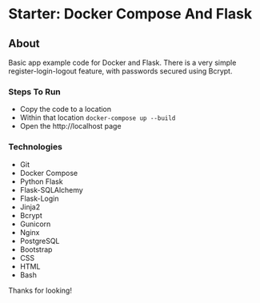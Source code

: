 
# Starter: Docker Compose And Flask 


## About 
Basic app example code for Docker and Flask.  There is a very simple register-login-logout feature, with passwords secured using Bcrypt.    


### Steps To Run
- Copy the code to a location
- Within that location `docker-compose up --build`
- Open the http://localhost page


### Technologies
- Git
- Docker Compose
- Python Flask
- Flask-SQLAlchemy
- Flask-Login
- Jinja2
- Bcrypt
- Gunicorn
- Nginx
- PostgreSQL
- Bootstrap
- CSS
- HTML
- Bash

Thanks for looking!